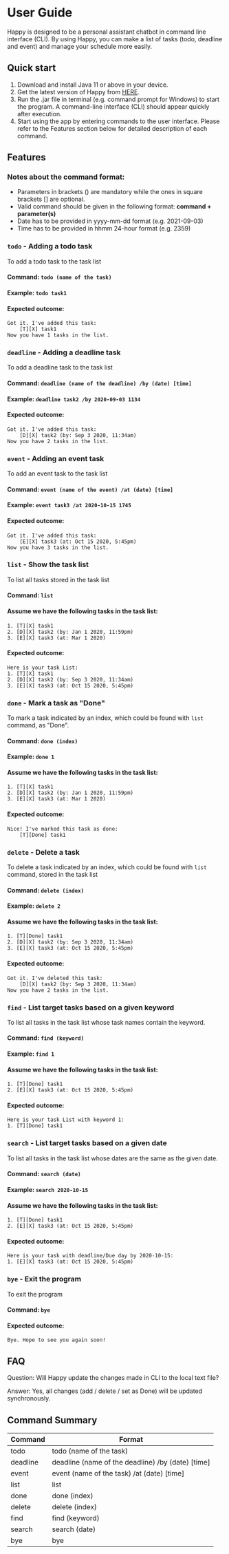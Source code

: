 # User Guide
Happy is designed to be a personal assistant chatbot in command line interface (CLI).
By using Happy, you can make a list of tasks (todo, deadline and event) and manage your schedule 
more easily.

## Quick start
1. Download and install Java 11 or above in your device.
2. Get the latest version of Happy from [HERE](https://github.com/NgManSing/ip).
3. Run the .jar file in terminal (e.g. command prompt for Windows) to start the program. A command-line interface (CLI) 
   should appear quickly after execution.
4. Start using the app by entering commands to the user interface. Please refer to the Features section below for 
   detailed description of each command.

## Features

### Notes about the command format:
- Parameters in brackets () are mandatory while the ones in square brackets [] are optional.
- Valid command should be given in the following format: __command + parameter(s)__
- Date has to be provided in yyyy-mm-dd format (e.g. 2021-09-03)
- Time has to be provided in hhmm 24-hour format (e.g. 2359)


### `todo` - Adding a todo task
To add a todo task to the task list
#### Command: `todo (name of the task)`
#### Example: `todo task1`
#### Expected outcome:
```
Got it. I've added this task:
	[T][X] task1
Now you have 1 tasks in the list.
```

### `deadline` - Adding a deadline task
To add a deadline task to the task list
#### Command: `deadline (name of the deadline) /by (date) [time]`
#### Example: `deadline task2 /by 2020-09-03 1134`
#### Expected outcome:
```
Got it. I've added this task:
	[D][X] task2 (by: Sep 3 2020, 11:34am)
Now you have 2 tasks in the list.
```

### `event` - Adding an event task
To add an event task to the task list
#### Command: `event (name of the event) /at (date) [time]`
#### Example: `event task3 /at 2020-10-15 1745`
#### Expected outcome:
```
Got it. I've added this task:
	[E][X] task3 (at: Oct 15 2020, 5:45pm)
Now you have 3 tasks in the list.
```

### `list` - Show the task list
To list all tasks stored in the task list
#### Command: `list`
#### Assume we have the following tasks in the task list:
```
1. [T][X] task1
2. [D][X] task2 (by: Jan 1 2020, 11:59pm)
3. [E][X] task3 (at: Mar 1 2020)
```
#### Expected outcome:
```
Here is your task List:
1. [T][X] task1
2. [D][X] task2 (by: Sep 3 2020, 11:34am)
3. [E][X] task3 (at: Oct 15 2020, 5:45pm)
```

### `done` - Mark a task as "Done"
To mark a task indicated by an index, which could be found with `list` command, as "Done".
#### Command: `done (index)`
#### Example: `done 1`
#### Assume we have the following tasks in the task list:
```
1. [T][X] task1
2. [D][X] task2 (by: Jan 1 2020, 11:59pm)
3. [E][X] task3 (at: Mar 1 2020)
```
#### Expected outcome:
```
Nice! I've marked this task as done:
	[T][Done] task1
```

### `delete` - Delete a task
To delete a task indicated by an index, which could be found with `list` command, stored in the task list
#### Command: `delete (index)`
#### Example: `delete 2`
#### Assume we have the following tasks in the task list:
```
1. [T][Done] task1
2. [D][X] task2 (by: Sep 3 2020, 11:34am)
3. [E][X] task3 (at: Oct 15 2020, 5:45pm)
```
#### Expected outcome:
```
Got it. I've deleted this task:
	[D][X] task2 (by: Sep 3 2020, 11:34am)
Now you have 2 tasks in the list.
```

### `find` - List target tasks based on a given keyword
To list all tasks in the task list whose task names contain the keyword.
#### Command: `find (keyword)`
#### Example: `find 1`
#### Assume we have the following tasks in the task list:
```
1. [T][Done] task1
2. [E][X] task3 (at: Oct 15 2020, 5:45pm)
```
#### Expected outcome:
```
Here is your task List with keyword 1:
1. [T][Done] task1
```

### `search` - List target tasks based on a given date
To list all tasks in the task list whose dates are the same as the given date.
#### Command: `search (date)`
#### Example: `search 2020-10-15`
#### Assume we have the following tasks in the task list:
```
1. [T][Done] task1
2. [E][X] task3 (at: Oct 15 2020, 5:45pm)
```
#### Expected outcome:
```
Here is your task with deadline/Due day by 2020-10-15:
1. [E][X] task3 (at: Oct 15 2020, 5:45pm)
```

### `bye` - Exit the program
To exit the program
#### Command: `bye`
#### Expected outcome:
```
Bye. Hope to see you again soon!
```
## FAQ
Question: Will Happy update the changes made in CLI to the local text file?

Answer: Yes, all changes (add / delete / set as Done) will be updated synchronously.

## Command Summary

|Command|Format|
|---------|---------|
|todo|todo (name of the task)|
|deadline|deadline (name of the deadline) /by (date) [time]|
|event|event (name of the task) /at (date) [time]|
|list|list|
|done|done (index)|
|delete|delete (index)|
|find|find (keyword)|
|search|search (date)|
|bye|bye|
